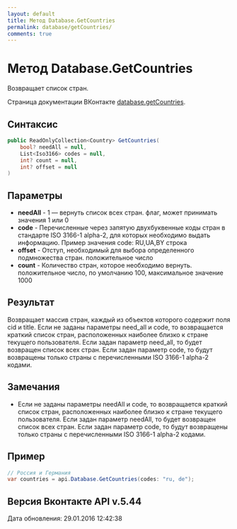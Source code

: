 ```yaml
---
layout: default
title: Метод Database.GetCountries
permalink: database/getCountries/
comments: true
---
```

# Метод Database.GetCountries
Возвращает список стран.

Страница документации ВКонтакте [database.getCountries](https://vk.com/dev/database.getCountries).
## Синтаксис
``` csharp
public ReadOnlyCollection<Country> GetCountries(
	bool? needAll = null,
	List<Iso3166> codes = null,
	int? count = null,
	int? offset = null
)
```

## Параметры
+ **needAll** - 1 — вернуть список всех стран. флаг, может принимать значения 1 или 0
+ **code** - Перечисленные через запятую двухбуквенные коды стран в стандарте ISO 3166-1 alpha-2, для которых необходимо выдать информацию.
Пример значения code:
RU,UA,BY строка
+ **offset** - Отступ, необходимый для выбора определенного подмножества стран. положительное число
+ **count** - Количество стран, которое необходимо вернуть. положительное число, по умолчанию 100, максимальное значение 1000

## Результат
Возвращает массив стран, каждый из объектов которого содержит поля cid и title. Если не заданы параметры need_all и code, то возвращается краткий список стран, расположенных наиболее близко к стране текущего пользователя. Если задан параметр need_all, то будет возвращен список всех стран. Если задан параметр code, то будут возвращены только страны с перечисленными ISO 3166-1 alpha-2 кодами.

## Замечания
+ Если не заданы параметры needAll и code, то возвращается краткий список стран, расположенных наиболее близко к стране текущего пользователя. Если задан параметр needAll, то будет возвращен список всех стран. Если задан параметр code, то будут возвращены только страны с перечисленными ISO 3166-1 alpha-2 кодами.

## Пример
```csharp
// Россия и Германия
var countries = api.Database.GetCountries(codes: "ru, de");
```

## Версия Вконтакте API v.5.44
Дата обновления: 29.01.2016 12:42:38
